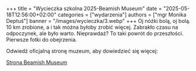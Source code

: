 +++
title = "Wycieczka szkolna 2025-Beamish Museum"
date = "2025-05-18T12:56:00+02:00"
categories = ["wydarzenia"]
authors = ["mgr Monika Deptuś"]
banner = "/images/wycieczka/3.webp"
+++
Oj nóżki bolą, oj bolą. 10 km zrobione, a i tak można byłoby zrobić więcej. Zabrakło czasu na odpoczynek, ale było warto. Nieprawdaż? To taki powrót do przeszłości. Pierwsze fotki do obejrzenia.
<!--more-->

<p>Odwiedź oficjalną stronę muzeum, aby dowiedzieć się więcej:</p>
<a href="https://www.beamish.org.uk/" target="_blank" rel="noopener noreferrer" class="btn btn-template-main">Strona Beamish Museum</a>
<br><br>

<script src="https://cdn.jsdelivr.net/npm/publicalbum@latest/embed-ui.min.js" async></script>
<div class="pa-gallery-player-widget" style="width:100%; height:480px; display:none;"
  data-link="https://photos.google.com/share/AF1QipN5L8VbzLg7JjiUKorMqUnDryUmrmhJO5OQ_ocd_5jfm4OAbA5mmm7_g1Pq3mtpew?key=VDEwQm50akJsajRpcVJZbF9qUnUtUEtRbDR4dF9n"
  data-background-color="#8ff0a4"
  data-title="Polska Szkoła - Burnley · Saturday, May 17 📸"
  data-description="Shared album · Tap to view!">
  <object data="https://lh3.googleusercontent.com/pw/AP1GczNt4jfDDzmM2xh6nuVY3ylSTB9qz2g_R-2b0EeAnlGq7ea1qXBeVXd3QC4uPlrQFkqKhoIxODAIi14jTpRo0xNlAw5Rl1CEpDFIjzvJNAfvSunDBNvB=w1920-h1080"></object>
  <object data="https://lh3.googleusercontent.com/pw/AP1GczMLnfrJHn5fjP6mkuFrR72kHeS4BjrcOs0pPTh7kvFCTuUQQ8NRu42b8TBqPJ2vU15J_qzi5Q4RlDGplIykyYfbV9pX25cn8nznieF2F82LWX-GJL0i=w1920-h1080"></object>
  <object data="https://lh3.googleusercontent.com/pw/AP1GczNxzctDWsLP-PCZQi9Om7WBeptVW7FG1avjrnYe8BrSjLPchz5CyEhSoH5OU8izzHH6u-OZcL45axQM-rz29eF0VBcANRIFoLmOO06JNLwMGurgy2iU=w1920-h1080"></object>
  <object data="https://lh3.googleusercontent.com/pw/AP1GczMqNmosI76nRr-xPldZQnC33SLn_3wSi2ANv9DxMd3RCd2fVw6QmcM0JwnTGByCvYbQw8TLxyWyt8ytWxUy6VMtrJ7Fu0s4KWvx-bdcWaktOGNA4rod=w1920-h1080"></object>
  <object data="https://lh3.googleusercontent.com/pw/AP1GczOQIwSgSnca5yjzOGxs1VZlpqHVfS9bUHjJuLxVDa-eq44kJbSLtzFrF99lFPDGD6dCCe97GxODCZS9BKRa3mbk-lHg1Ch-3_qUx1twiyijwyotJZz6=w1920-h1080"></object>
  <object data="https://lh3.googleusercontent.com/pw/AP1GczMTQfZ8CYv1O3dv00cwRr6shDaUtVXTcLbyF7v91nxAD61ans2Hn0PpAouz7f0QoEDRyYs_ad-MGkAzKL0ncwGSMla4HzYnE90WX-sb1HRZ5y7CUyRZ=w1920-h1080"></object>
  <object data="https://lh3.googleusercontent.com/pw/AP1GczNdm8I6ddBEP29q8CueNj4PWlzc0_OuQgpGJ-vRYOZ21NQfNIzfgxMeh6kDvGS6bp48YTlCjkP5EDPXPssn4J7vlhPf7tlnMQAj8j2JwasIeNL-02aE=w1920-h1080"></object>
  <object data="https://lh3.googleusercontent.com/pw/AP1GczNhTJ7P-ObEiq-G7JuZ55dQC3n1XgHXDi-5-3r5vxfwDnxuavfpLE9RVz2CUEODSdALDJ-qUsBS6f0FVcvhV14QGnyCh7uZq0PhUgC0lmoTYgM7suod=w1920-h1080"></object>
  <object data="https://lh3.googleusercontent.com/pw/AP1GczNEY6YsxyKOBsUofj12e29G7vrYMtjEQ8yLAzBOo4tjbpJwOPlxlhtmSWqrxcgIEnw2O2nQSCPGeoIhdlp5Z2_NuZ2dlCAMkAicXYKbCQ3nZr_L2Rhn=w1920-h1080"></object>
  <object data="https://lh3.googleusercontent.com/pw/AP1GczORv28tatNJJjDT-bVtBZhqPB2cRpCTXgLrev7PXnnOTEGBhm5zqUuLWNi-ou33REOJebMB8YbwU1hd0RpmfBTDzsNVemPcSyjoDRte-285cVLH9_9d=w1920-h1080"></object>
  <object data="https://lh3.googleusercontent.com/pw/AP1GczMEVR8ERncwY0Tr6V6faZ-gyZsa5SjZCN_IMWnIfjHMWHLpdMaZKLrMNAAbCTSo8_pD25SCPubP308NZfmN21Utm6EVLCXrl-ai4srokT33Lpd-aLcZ=w1920-h1080"></object>
  <object data="https://lh3.googleusercontent.com/pw/AP1GczM_cmu5rreHP712zHXTAz3cazpsczLlRpzqVdMgt-FUN_SOIQMAgYFwt-TVURYDbE5iapRMzY4DCaw_AL8LpuCBlxpOZY7dvGDOtahbwM5jWQRglHAG=w1920-h1080"></object>
  <object data="https://lh3.googleusercontent.com/pw/AP1GczNLqylXFBsybMnx9UoX-5HzkgCIDwUJNeNhXDKjdBpq-qeYWJnBGU--61Ld-VI2Sgza66hxLg1xzJzef7ZOwtbMgeH22B8YeJO1Re7tzrfwmQV6zmu3=w1920-h1080"></object>
  <object data="https://lh3.googleusercontent.com/pw/AP1GczMEz7u5Y7lGcmygcV8oruWIe2qlN8VL7PTX-H_iZXmKJ8yu6FIbpILcncHkIbzC-58oIZBKXVJyza-ZsIRb6Ch7eEwxuT3mGq9rbJnyxS1657yf0-BV=w1920-h1080"></object>
  <object data="https://lh3.googleusercontent.com/pw/AP1GczPH2l-uyXi1o2X5zTGzzw0dOocUNrurCcvtoBEKVZq8Ku86VP4WlZiIvMTgai8-vkZSwYH1Bi1_USxwtwwIzdBgLqmmPvrEadvac5t4JJur10_vCcx3=w1920-h1080"></object>
  <object data="https://lh3.googleusercontent.com/pw/AP1GczOELpC6rBWStfBnUs2l5ralZHAnEDOhaNpI20GT3p_Knmaschj1Wqr0JoYB4IHj7XQPA4IDwLVGh2Y9Dm0Ari8Biu3oLeazhuaVyTwonsCJzNIOGkkI=w1920-h1080"></object>
  <object data="https://lh3.googleusercontent.com/pw/AP1GczP-gEuByzyfYMDGLjESj2WJaCuKArgHb3axWZIYbqfYt9bzx6w030giwEqTNHvlXvDv-AqZ9A20E_9aLOfd8g9_ayk0BbNAtOqu28Cp7eqEj77ydOeG=w1920-h1080"></object>
  <object data="https://lh3.googleusercontent.com/pw/AP1GczP8N6ahni9Km_livj4nbLaGt5SI1ab3Elf546K7U1dwsEG3S7138Zay6LBj6rfg-M87Y1uwtnEu1aSfg5uXjGfAF0NRWHcoxXGUn_khy5oAg0uNZiRL=w1920-h1080"></object>
  <object data="https://lh3.googleusercontent.com/pw/AP1GczPuWmlkQ9PJDqlROLZMib_d9flqTC3WVki33PbfnItWdV-yHYdMhpgIhbHLxHDB44Ob5LqGsf9FMcwcd2TeBmFdTjwjq4YDy3aUra8a3JZ_BIVv-bOS=w1920-h1080"></object>
  <object data="https://lh3.googleusercontent.com/pw/AP1GczN6dfsf0ykeCtNAEubF5A75sY36zWq43I1H-mrHh9bIt6-9RGgk2GPUIyN5myX4GMuXAKB1OQqpiT06IlH0GlQdO3KBn0pei2LTKf3CbMTdXNEq_tUL=w1920-h1080"></object>
  <object data="https://lh3.googleusercontent.com/pw/AP1GczP2cOIZnWEO7QpiDqFXRMyOQ3hKMy7vWWmo2XALjPhIIimw7k5zhpVjNq-YQGfxl9_fd84GXzixquaBHEjX9BFxaD50pu_gIamvldcyKGtvzDewdr48=w1920-h1080"></object>
  <object data="https://lh3.googleusercontent.com/pw/AP1GczM2ZwuGdvVzNJh5YFlfRseQz2gQwNMRfxCwN0Hoo6CBTld4a0KyYm-9oFf5Ni5wIgCfQxlcHK8anLwa0JDyWwglRoM00UZ3BfVE15gAO3PTT4oFZXyc=w1920-h1080"></object>
  <object data="https://lh3.googleusercontent.com/pw/AP1GczPJmpRlMmDzb3ddq-PhtkV0jgVUW1cTNdeaO83ZOihdbsjCEoMmQWaJ3ifrG3SNs8W8OsUtc-83vy8xxZ0I5f6hokS_VUneglg9gFdDRmv9FZ2uokgQ=w1920-h1080"></object>
  <object data="https://lh3.googleusercontent.com/pw/AP1GczNsHOKHMWWVOmk9o5JUZg39QVI-uCEP8Vz-JPjGbWrMIYe1TxGjClyC2p02G5LMVgUDv9kjtjCV-fPN7Ksddfp1VkL7SQyfBo5jPzre0PMJFsGyDP6e=w1920-h1080"></object>
</div>